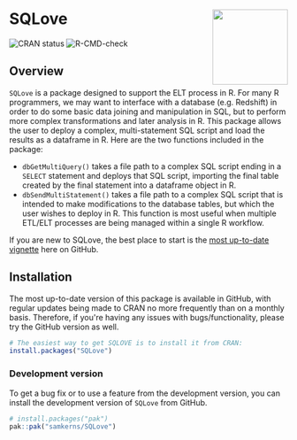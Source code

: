<!-- README.md is generated from README.Rmd. Please edit that file -->

# SQLove <img src="https://github.com/user-attachments/assets/673752f9-a22a-4415-ba66-986411846f19" align="right" height="136"/>

<!-- badges: start -->

![CRAN status](https://www.r-pkg.org/badges/version/SQLove) ![R-CMD-check](https://github.com/samkerns/SQLove/actions/workflows/R-CMD-check.yaml/badge.svg)

<!-- badges: end -->

## Overview

`SQLove` is a package designed to support the ELT process in R. For many R programmers, we may want to interface with a database (e.g. Redshift) in order to do some basic data joining and manipulation in SQL, but to perform more complex transformations and later analysis in R. This package allows the user to deploy a complex, multi-statement SQL script and load the results as a dataframe in R. Here are the two functions included in the package:

-   `dbGetMultiQuery()` takes a file path to a complex SQL script ending in a `SELECT` statement and deploys that SQL script, importing the final table created by the final statement into a dataframe object in R.
-   `dbSendMultiStatement()` takes a file path to a complex SQL script that is intended to make modifications to the database tables, but which the user wishes to deploy in R. This function is most useful when multiple ETL/ELT processes are being managed within a single R workflow.

If you are new to SQLove, the best place to start is the [most up-to-date vignette](https://github.com/samkerns/SQLove/blob/main/vignettes/SQLove.Rmd) here on GitHub.

## Installation

The most up-to-date version of this package is available in GitHub, with regular updates being made to CRAN no more frequently than on a monthly basis. Therefore, if you're having any issues with bugs/functionality, please try the GitHub version as well.

``` r
# The easiest way to get SQLOVE is to install it from CRAN:
install.packages("SQLove")
```

### Development version

To get a bug fix or to use a feature from the development version, you can install the development version of `SQLove` from GitHub.

``` r
# install.packages("pak")
pak::pak("samkerns/SQLove")
```

## 
